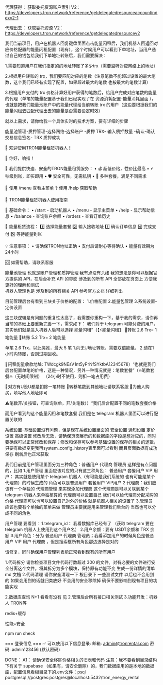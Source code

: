 
代理获得：
获取委托资源账户索引 V2：https://developers.tron.network/reference/getdelegatedresourceaccountindexv2-1

代理出去：
获取委托资源 V2：https://developers.tron.network/reference/getdelegatedresourcev2







我们当前项目，用户在机器人回复键盘里面点击能量闪租后，我们机器人回返回对应价格配置的能量闪租配置（现有），这个时候用户可以看到下单地址，当用户通过自己的钱包给我们下单地址转账后，我们需要解决：

1.需要知道用户在我们指定的的地址转账了多少trx（需要监听对应网络上的地址）

2.根据用户转账的 trx，我们要匹配对应的笔数（注意笔数不能超过设置的最大笔数，这个我们已经有实现了配置，如果超过最大的笔数 也按最大的笔数计算）


3.根据用户支付的 trx 价格计算好用户获得的笔数后，给用户完成对应笔数的能量的代理（单笔的能量配置基于我们已经实现了在 资源消耗配置-能量消耗里面 ），也就是把我们能量池账户中的能量代理给当前转账 trx 的用户（这边要根据我们的能量闪租去匹配代理出去的能量是否需要设定时效）

就以上需求，请你给我一个具体实时的技术方案，要有详细的步骤



能量池管理-质押管理-选择网络-选择账户 -质押 TRX- 输入质押数量 -确认-确认交易信息签名- TRX 质押成功











🎉 欢迎使用TRON能量租赁机器人！

👋 你好，响指！

🔋 我们提供快速、安全的TRON能量租赁服务：
• 💰 超低价格，性价比最高
• ⚡ 秒级到账，即买即用
• 🛡️ 安全可靠，无需私钥
• 🎯 多种套餐，满足不同需求

📱 使用 /menu 查看主菜单
❓ 使用 /help 获取帮助


📖 TRON能量租赁机器人使用指南

🤖 基础命令：
• /start - 启动机器人
• /menu - 显示主菜单
• /help - 显示帮助信息
• /balance - 查询账户余额
• /orders - 查看订单历史

🔋 能量租赁流程：
1️⃣ 选择能量套餐
2️⃣ 输入接收地址
3️⃣ 确认订单信息
4️⃣ 完成支付
5️⃣ 等待能量到账

💡 注意事项：
• 请确保TRON地址正确
• 支付后请耐心等待确认
• 能量有效期为24小时

🆘 如需帮助，请联系客服
















能量池管理 也就是账户管理和质押管理 我有点没有头绪 我的想法是你可以根据官方提供的 API，在后台补充 API 的界面 涉及到的所有 API 全部放在页面上 方便我更好的理解和测试  
机器人管理也是 涉及到的所有相关 API 参考官方文档 详细列出




目前管理后台有看到三块关于价格的配置：
1.价格配置
2.能量包管理
3.系统设置-定价设置

这三块逻辑是有问题的重复性太高了，我需要你重构一下，基于我的需求，请你再当前的基础上要重新完善一下，需求如下：
我们对于 telegram 可能付费的用户，其实他们就是进入机器人后可以选择 能量闪租”（【⚡️能量闪租】
🔸转账  2.6 Trx=  1 笔能量
🔸转账  5.2 Trx=  2 笔能量

单笔 2.6 Trx，以此类推，最大 5 笔
1.向无U地址转账，需要双倍能量。
2.请在1小时内转账，否则过期回收。

🔸闪租能量收款地址:
TWdcgk9NEsV1nt5yPrNfSYktbA12345678）“也就是我们后台配置单笔的价格，这是一种情况，另外一种情况就是：笔数套餐”（🔥笔数套餐🔥（无时间限制）
（24小时不使用，则扣一笔占用费）

🔺对方有U没U都是扣除一笔转账
🔺转移笔数到其他地址请联系客服
🔺为他人购买，填写他人地址即可

⚠️笔数开/关按钮，可查询账单，开/关笔数））“我们后台配置不同的笔数套餐价格

而用户看到的这个能量闪租和笔数套餐 我们是在 telegram 机器人里面可以进行配置关联的






系统设置-基础设置没有问题，但是现在系统设置里面的 安全设置 通知设置 定价设置 高级设置 修改后无效，请确保页面展示的和数据库的字段是想对应的，同时要确保可以正常修改和保存；修改和保存可以参考基础设置的保存的相关的逻辑，只要有数据变更我再system_config_history表里面可以看到 而且页面数据有成功保存 刷新后也正常获取






我们目前是用户管理里面分为三种角色：普通用户 代理商 管理员
这样是有点问题的，比如
1.用户管理 里面应该对应的只有这三种角色： 普通用户 套餐用户 VIP 用户： 其实就是使用某个 telegram 机器人（有可能是我们系统的 也有可能是某个代理商）的时候生成的 角色可以是普通用户 套餐用户 VIP用户
2.代理商：我们应该有一个单独的 代理商管理 来实现添加代理商 这个代理商是可以关联到某个telegram 机器人来单独核算的 代理商可以设置自己 我们可以给代理商分配采购的价格 代理商可以也可以设置自己对外的价格 就是机器人相关的设置了
3.管理员 应该也要有个单独的菜单来做 管理员主要就是用来管理我们后台的  当然也可以分成不同的角色









用户管理 要看到：
1.telegram_id： 我看数据库已经有了 （获取 telegram 要在 telegram 机器人上使用到这个用户名）
2.用户余额：要有 USDT余额和 TRX 余额
3.用户角色：分为 普通用户 代理商 管理员；我看添加用户的时候角色是普通用户 VIP 用户 代理商 ，但是搜索框所有角色那边选择是对的

请修复，同时确保用户管理列表能正常看到现有的所有用户




1.代码拆分
请你检查项目文件代码行数超过 300 的文件，对有必要的文件进行安全分离这个文件，将其拆分为多个模块，保持原有功能不变 生成一份详情的清单 md 文档
2.代码清理
请你安全清理一下 根目录下 一些测试文件 以后也不会用到的 如果会用到的话就归类放好 不会用的安全移除掉 确保不要影响到现有项目的功能实现 

2.数据库查询 N+1 看看有没有
见 
2.管理后台所有接口相关测试
3.功能开发：机器人 TRON等

redis+缓存

性能+安全


npm run check 


=== 登录信息 ===
✅ 可以使用以下信息登录:
邮箱: admin@tronrental.com
密码: admin123456 (默认密码)







DONE：
A1：
请确保安全移除价格相关的旧表和代码 
注意：我不要看到目录结构下有关于 supabase （如果有，请安全删除）的，我们数据库用的是本地的数据库，配置信息看根目录下的.env文件：psql postgresql://postgres:postgres@localhost:5432/tron_energy_rental